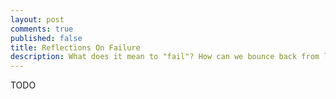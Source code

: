 ```yaml
---
layout: post
comments: true
published: false
title: Reflections On Failure
description: What does it mean to "fail"? How can we bounce back from local minima in our life?
---
```


TODO
